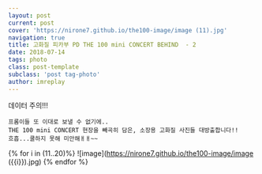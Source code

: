 ```yaml
---
layout: post
current: post
cover: 'https://nirone7.github.io/the100-image/image (11).jpg'
navigation: true
title: 고화질 피카부 PD THE 100 mini CONCERT BEHIND  - 2
date: 2018-07-14
tags: photo 
class: post-template
subclass: 'post tag-photo'
author: imreplay
---
```


데이터 주의!!!

```
프롬이들 또 이대로 보낼 수 없기에..
THE 100 mini CONCERT 현장을 빼곡히 담은, 소장용 고화질 사진들 대방출합니다!!
흐흡...쿨하지 못해 미안해ㅐㅐ~~
```

{% for i in (11..20)%}
![image](https://nirone7.github.io/the100-image/image ({{i}}).jpg)
{% endfor %}
